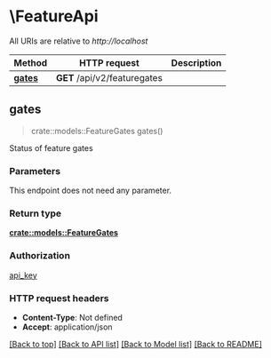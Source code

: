 # \FeatureApi

All URIs are relative to *http://localhost*

Method | HTTP request | Description
------------- | ------------- | -------------
[**gates**](FeatureApi.md#gates) | **GET** /api/v2/featuregates | 



## gates

> crate::models::FeatureGates gates()


Status of feature gates

### Parameters

This endpoint does not need any parameter.

### Return type

[**crate::models::FeatureGates**](FeatureGates.md)

### Authorization

[api_key](../README.md#api_key)

### HTTP request headers

- **Content-Type**: Not defined
- **Accept**: application/json

[[Back to top]](#) [[Back to API list]](../README.md#documentation-for-api-endpoints) [[Back to Model list]](../README.md#documentation-for-models) [[Back to README]](../README.md)

